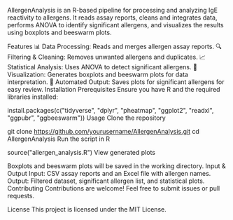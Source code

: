 AllergenAnalysis is an R-based pipeline for processing and analyzing IgE reactivity to allergens. It reads assay reports, cleans and integrates data, performs ANOVA to identify significant allergens, and visualizes the results using boxplots and beeswarm plots.

Features
📊 Data Processing: Reads and merges allergen assay reports.
🔍 Filtering & Cleaning: Removes unwanted allergens and duplicates.
📈 Statistical Analysis: Uses ANOVA to detect significant allergens.
🎨 Visualization: Generates boxplots and beeswarm plots for data interpretation.
📁 Automated Output: Saves plots for significant allergens for easy review.
Installation
Prerequisites
Ensure you have R and the required libraries installed:

install.packages(c("tidyverse", "dplyr", "pheatmap", "ggplot2", "readxl", "ggpubr", "ggbeeswarm"))
Usage
Clone the repository

git clone https://github.com/yourusername/AllergenAnalysis.git
cd AllergenAnalysis
Run the script in R

source("allergen_analysis.R")
View generated plots

Boxplots and beeswarm plots will be saved in the working directory.
Input & Output
Input: CSV assay reports and an Excel file with allergen names.
Output: Filtered dataset, significant allergen list, and statistical plots.
Contributing
Contributions are welcome! Feel free to submit issues or pull requests.

License
This project is licensed under the MIT License.
